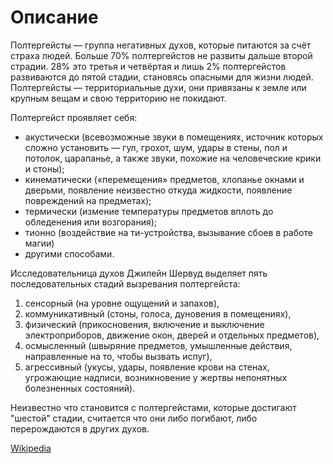 # Описание

Полтергейсты — группа негативных духов, которые питаются за счёт страха людей. Больше 70% полтергейстов не развиты дальше второй страдии. 28% это третья и четвёртая и лишь 2% полтергейстов развиваются до пятой стадии, становясь опасными для жизни людей.
Полтергейсты — территориальные духи, они привязаны к земле или крупным вещам и свою территорию не покидают.

Полтергейст проявляет себя:
-   акустически (всевозможные звуки в помещениях, источник которых сложно установить — гул, грохот, шум, удары в стены, пол и потолок, царапанье, а также звуки, похожие на человеческие крики и стоны);
-   кинематически («перемещения» предметов, хлопанье окнами и дверьми, появление неизвестно откуда жидкости, появление повреждений на предметах);
-   термически (измение температуры предметов вплоть до обледенения или возгорания);
-   тионно (воздействие на ти-устройства, вызывание сбоев в работе магии)
-   другими способами.

Исследовательница духов Джилейн Шервуд выделяет пять последовательных стадий вызревания полтергейста:
1.  сенсорный (на уровне ощущений и запахов),
2.  коммуникативный (стоны, голоса, дуновения в помещениях),
3.  физический (прикосновения, включение и выключение электроприборов, движение окон, дверей и отдельных предметов),
4.  осмысленный (швыряние предметов, умышленные действия, направленные на то, чтобы вызвать испуг),
5.  агрессивный (укусы, удары, появление крови на стенах, угрожающие надписи, возникновение у жертвы непонятных болезненных состояний).

Неизвестно что становится с полтергейстами, которые достигают "шестой" стадии, считается что они либо погибают, либо перерождаются в других духов.

[Wikipedia](https://ru.wikipedia.org/wiki/%D0%9F%D0%BE%D0%BB%D1%82%D0%B5%D1%80%D0%B3%D0%B5%D0%B9%D1%81%D1%82)